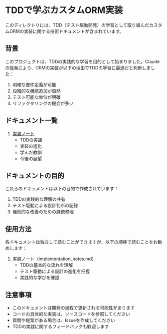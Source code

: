 # TDDで学ぶカスタムORM実装

このディレクトリには、TDD（テスト駆動開発）の学習として取り組んだカスタムORMの実装に関する技術ドキュメントが含まれています。

## 背景

このプロジェクトは、TDDの実践的な学習を目的として始まりました。Claudeの提案により、ORMの実装が以下の理由でTDDの学習に最適だと判断しました：

1. 明確な要件定義が可能
2. 段階的な機能追加が自然
3. テスト可能な単位が明確
4. リファクタリングの機会が多い

## ドキュメント一覧

1. [実装ノート](implementation_notes.md)
   - TDDの実践
   - 実装の進化
   - 学んだ教訓
   - 今後の展望

## ドキュメントの目的

これらのドキュメントは以下の目的で作成されています：

1. TDDの実践的な理解の共有
2. テスト駆動による設計判断の記録
3. 継続的な改善のための課題整理

## 使用方法

各ドキュメントは独立して読むことができますが、以下の順序で読むことをお勧めします：

1. 実装ノート（implementation_notes.md）
   - TDDの基本的な流れを理解
   - テスト駆動による設計の進化を把握
   - 実践的な学びを確認

## 注意事項

- このドキュメントは開発の過程で更新される可能性があります
- コードの具体的な実装は、ソースコードを参照してください
- 質問や提案がある場合は、Issueを作成してください
- TDDの実践に関するフィードバックも歓迎します 